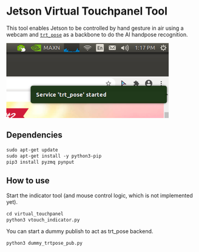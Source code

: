 # Jetson Virtual Touchpanel Tool

This tool enables Jetson to be controlled by hand gesture in air using a webcam and [`trt_pose`](https://github.com/NVIDIA-AI-IOT/trt_pose) as a backbone to do the AI handpose recognition.

![](/docs/images/vtouch_trtpose_start_notification.png)

## Dependencies

```
sudo apt-get update
sudo apt-get install -y python3-pip
pip3 install pyzmq pynput
```

## How to use

Start the indicator tool (and mouse control logic, which is not implemented yet).

```
cd virtual_touchpanel
python3 vtouch_indicator.py
```

You can start a dummy publish to act as trt_pose backend.

```
python3 dummy_trtpose_pub.py
```

